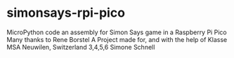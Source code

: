 ﻿# simonsays-rpi-pico
MicroPython code an assembly for Simon Says game in a Raspberry Pi Pico
Many thanks to Rene Borstel
A Project made for, and with the help of Klasse MSA Neuwilen, Switzerland  3,4,5,6 Simone Schnell
